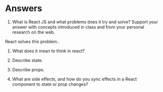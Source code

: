 # Answers

1. What is React JS and what problems does it try and solve? Support your answer with concepts introduced in class and from your personal research on the web.

React solves this problem..

1. What does it mean to think in react?

1. Describe state.

1. Describe props.

1. What are side effects, and how do you sync effects in a React component to state or prop changes?
